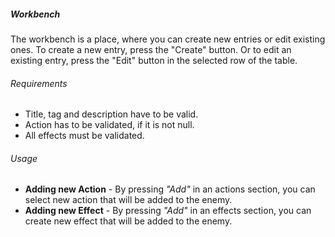 <div id="parentBook"></div>

##### Workbench
The workbench is a place, where you can create new entries or edit existing ones. 
To create a new entry, press the "Create" button. Or to edit an existing entry, press the "Edit" button in the selected row of the table.

###### Requirements
- Title, tag and description have to be valid.
- Action has to be validated, if it is not null.
- All effects must be validated.

###### Usage
- **Adding new Action** - By pressing *"Add"* in an actions section, you can select new action that will be added to the enemy.
- **Adding new Effect** - By pressing *"Add"* in an effects section, you can create new effect that will be added to the enemy.
